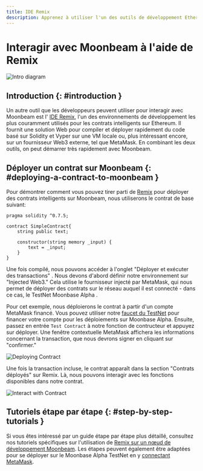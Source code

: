 ```yaml
---
title: IDE Remix 
description: Apprenez à utiliser l'un des outils de développement Ethereum les plus populaires, l'IDE Remix, pour interagir avec Moonbeam.
---
```


# Interagir avec Moonbeam à l'aide de Remix

![Intro diagram](/images/builders/tools/remix/remix-banner.png)

## Introduction {: #introduction } 

Un autre outil que les développeurs peuvent utiliser pour interagir avec Moonbeam est l' [IDE Remix](https://remix.ethereum.org/), l'un des environnements de développement les plus couramment utilisés pour les contrats intelligents sur Ethereum. Il fournit une solution Web pour compiler et déployer rapidement du code basé sur Solidity et Vyper sur une VM locale ou, plus intéressant encore, sur un fournisseur Web3 externe, tel que MetaMask. En combinant les deux outils, on peut démarrer très rapidement avec Moonbeam.
## Déployer un contrat sur Moonbeam {: #deploying-a-contract-to-moonbeam } 

Pour démontrer comment vous pouvez tirer parti de [Remix](https://remix.ethereum.org/) pour déployer des contrats intelligents sur Moonbeam, nous utiliserons le contrat de base suivant:

```solidity
pragma solidity ^0.7.5;

contract SimpleContract{
    string public text;
    
    constructor(string memory _input) {
        text = _input;
    }
}
```

Une fois compilé, nous pouvons accéder à l'onglet "Déployer et exécuter des transactions" . Nous devons d'abord définir notre environnement sur "Injected Web3." Cela utilise le fournisseur injecté par MetaMask, qui nous permet de déployer des contrats sur le réseau auquel il est connecté - dans ce cas, le TestNet Moonbase Alpha . 

Pour cet exemple, nous déploierons le contrat à partir d'un compte MetaMask financé. Vous pouvez utiliser notre [faucet du TestNet](/getting-started/testnet/faucet/) pour financer votre compte pour les déploiements sur Moonbase Alpha. Ensuite, passez en entrée `Test Contract` à notre fonction de contructeur et appuyez sur déployer. Une fenêtre contextuelle MetaMask affichera les informations concernant la transaction, que nous devrons signer en cliquant sur "confirmer."

![Deploying Contract](/images/builders/tools/remix/remix-1.png)

Une fois la transaction incluse, le contrat apparaît dans la section "Contrats déployés" sur Remix. Là, nous pouvons interagir avec les fonctions disponibles dans notre contrat.

![Interact with Contract](/images/builders/tools/remix/remix-2.png)

## Tutoriels étape par étape {: #step-by-step-tutorials } 
Si vous êtes intéressé par un guide étape par étape plus détaillé, consultez nos tutoriels spécifiques sur l'utilisation de [Remix sur un nœud de développement Moonbeam](/getting-started/local-node/using-remix/). Les étapes peuvent également être adaptées pour se déployer sur le Moonbase Alpha TestNet en y [connectant MetaMask](/getting-started/testnet/metamask/).

